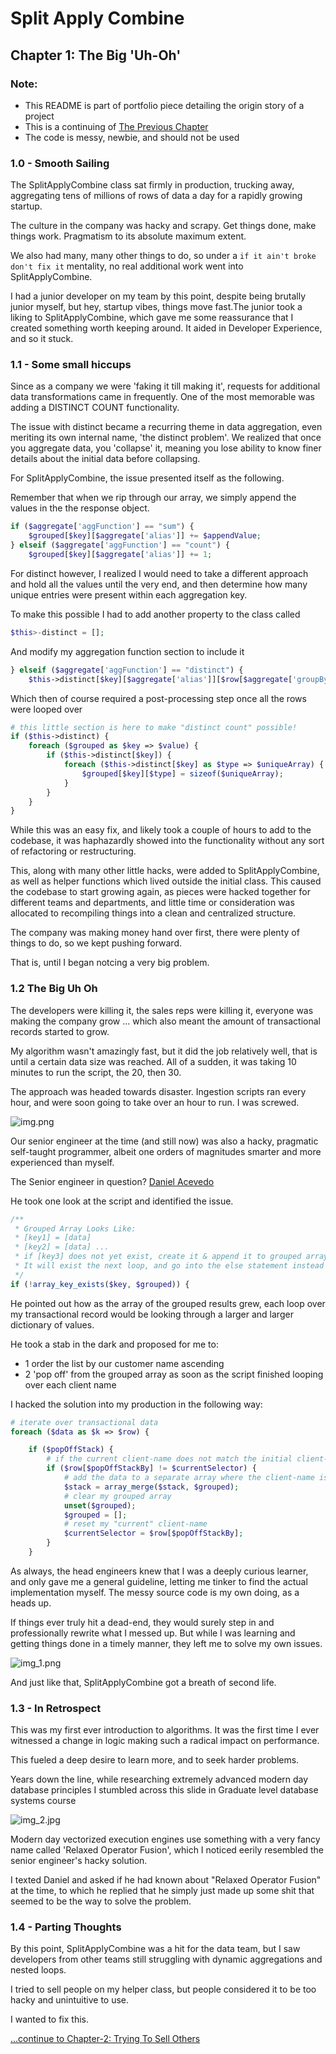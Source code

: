 # Split Apply Combine
## Chapter 1: The Big 'Uh-Oh'

### Note:
- This README is part of portfolio piece detailing the origin story of a project
- This is a continuing of [The Previous Chapter](https://github.com/miarez/SplitApplyCombine/tree/main/Chapter-0-Origin-Story)
- The code is messy, newbie, and should not be used


### 1.0 - Smooth Sailing

The SplitApplyCombine class sat firmly in production, trucking away, aggregating tens of millions of rows of data a day for a rapidly growing startup.

The culture in the company was hacky and scrapy. Get things done, make things work. Pragmatism to its absolute maximum extent.

We also had many, many other things to do, so under a `if it ain't broke don't fix it` mentality, no real additional work went into SplitApplyCombine.

I had a junior developer on my team by this point, despite being brutally junior myself, but hey, startup vibes, things move fast.The junior took a liking to SplitApplyCombine, which gave me some reassurance that I created something worth keeping around. It aided in Developer Experience, and so it stuck.


### 1.1 - Some small hiccups

Since as a company we were 'faking it till making it', requests for additional data transformations came in frequently. One of the most memorable was adding a DISTINCT COUNT functionality. 

The issue with distinct became a recurring theme in data aggregation, even meriting its own internal name, 'the distinct problem'. We realized that once you aggregate data, you 'collapse' it, meaning you lose ability to know finer details about the initial data before collapsing. 

For SplitApplyCombine, the issue presented itself as the following.

Remember that when we rip through our array, we simply append the values in the the response object.

```php
if ($aggregate['aggFunction'] == "sum") {
    $grouped[$key][$aggregate['alias']] += $appendValue;
} elseif ($aggregate['aggFunction'] == "count") {
    $grouped[$key][$aggregate['alias']] += 1;
```
For distinct however, I realized I would need to take a different approach and hold all the values until the very end, and then determine how many unique entries were present within each aggregation key.

To make this possible I had to add another property to the class called
```php
$this>-distinct = [];
```
And modify my aggregation function section to include it
```php
} elseif ($aggregate['aggFunction'] == "distinct") {
    $this->distinct[$key][$aggregate['alias']][$row[$aggregate['groupByKey']]] = 1;
```
Which then of course required a post-processing step once all the rows were looped over 
```php
# this little section is here to make "distinct count" possible!
if ($this->distinct) {
    foreach ($grouped as $key => $value) {
        if ($this->distinct[$key]) {
            foreach ($this->distinct[$key] as $type => $uniqueArray) {
                $grouped[$key][$type] = sizeof($uniqueArray);
            }
        }
    }
}
```
While this was an easy fix, and likely took a couple of hours to add to the codebase, it was haphazardly showed into the functionality without any sort of refactoring or restructuring.

This, along with many other little hacks, were added to SplitApplyCombine, as well as helper functions which lived outside the initial class. This caused the codebase to start growing again, as pieces were hacked together for different teams and departments, and little time or consideration was allocated to recompiling things into a clean and centralized structure. 

The company was making money hand over first, there were plenty of things to do, so we kept pushing forward.

That is, until I began notcing a very big problem.

### 1.2 The Big Uh Oh

The developers were killing it, the sales reps were killing it, everyone was making the company grow ... which also meant the amount of transactional records started to grow. 

My algorithm wasn't amazingly fast, but it did the job relatively well, that is until a certain data size was reached. All of a sudden, it was taking 10 minutes to run the script, the 20, then 30. 

The approach was headed towards disaster. Ingestion scripts ran every hour, and were soon going to take over an hour to run. I was screwed. 

![img.png](assets/img.png)

Our senior engineer at the time (and still now) was also a hacky, pragmatic self-taught programmer, albeit one orders of magnitudes smarter and more experienced than myself. 

The Senior engineer in question? [Daniel Acevedo](https://github.com/ACV2) 

He took one look at the script and identified the issue. 
```php
/**
 * Grouped Array Looks Like:
 * [key1] = [data]
 * [key2] = [data] ...
 * if [key3] does not yet exist, create it & append it to grouped array
 * It will exist the next loop, and go into the else statement instead
 */
if (!array_key_exists($key, $grouped)) {
```

He pointed out how as the array of the grouped results grew, each loop over my transactional record would be looking through a larger and larger dictionary of values. 

He took a stab in the dark and proposed for me to:
- 1 order the list by our customer name ascending 
- 2 'pop off' from the grouped array as soon as the script finished looping over each client name

I hacked the solution into my production in the following way:

```php
# iterate over transactional data
foreach ($data as $k => $row) {

    if ($popOffStack) {
        # if the current client-name does not match the initial client-name...
        if ($row[$popOffStackBy] != $currentSelector) {
            # add the data to a separate array where the client-name is key
            $stack = array_merge($stack, $grouped);
            # clear my grouped array
            unset($grouped);
            $grouped = [];
            # reset my "current" client-name
            $currentSelector = $row[$popOffStackBy];
        }
    }
```

As always, the head engineers knew that I was a deeply curious learner, and only gave me a general guideline, letting me tinker to find the actual implementation myself. The messy source code is my own doing, as a heads up.

If things ever truly hit a dead-end, they would surely step in and professionally rewrite what I messed up. But while I was learning and getting things done in a timely manner, they left me to solve my own issues.

![img_1.png](assets/img_1.png)

And just like that, SplitApplyCombine got a breath of second life. 

### 1.3 - In Retrospect

This was my first ever introduction to algorithms. It was the first time I ever witnessed a change in logic making such a radical impact on performance.

This fueled a deep desire to learn more, and to seek harder problems. 

Years down the line, while researching extremely advanced modern day database principles I stumbled across this slide in Graduate level database systems course

![img_2.jpg](assets/img_2.jpg)

Modern day vectorized execution engines use something with a very fancy name called 'Relaxed Operator Fusion', which I noticed eerily resembled the senior engineer's hacky solution.

I texted Daniel and asked if he had known about "Relaxed Operator Fusion" at the time, to which he replied that he simply just made up some shit that seemed to be the way to solve the problem.


### 1.4 - Parting Thoughts

By this point, SplitApplyCombine was a hit for the data team, but I saw developers from other teams still struggling with dynamic aggregations and nested loops. 

I tried to sell people on my helper class, but people considered it to be too hacky and unintuitive to use. 

I wanted to fix this.

[...continue to Chapter-2: Trying To Sell Others](https://github.com/miarez/SplitApplyCombine/tree/main/Chapter-2-Trying-To-Sell-Others)

